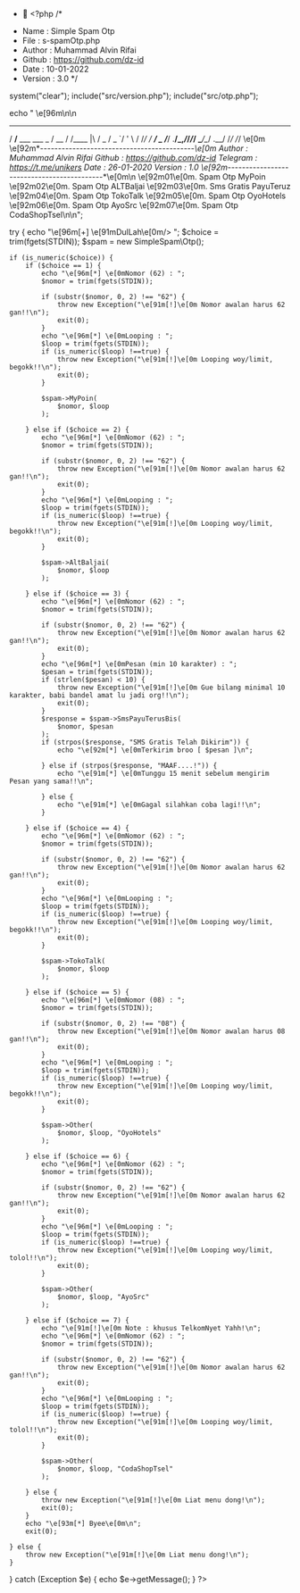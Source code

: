 - 👋 <?php
/*
* Name : Simple Spam Otp
* File : s-spamOtp.php
* Author : Muhammad Alvin Rifai
* Github : https://github.com/dz-id
* Date : 10-01-2022
* Version : 3.0
*/

system("clear");
include("src/version.php");
include("src/otp.php");

echo " \e[96m\n\n
   ____                  ____  __
   / __/__  ___ ___ _    / __ \/ /____
  |\ \/ _ \/ _ `/  ' \  / /_/ / __/ _
 /___/ .__/\_,_/_/_/_/  \____/\__/ .__/
    /_/                         /_/    \e[0m
 \e[92m*-------------------------------------------*\e[0m
  Author   : Muhammad Alvin Rifai
  Github   : https://github.com/dz-id
  Telegram : https://t.me/unikers
  Date     : 26-01-2020
  Version  : 1.0
\e[92m*-------------------------------------------*\e[0m\n
  \e[92m01\e[0m. Spam Otp MyPoin
  \e[92m02\e[0m. Spam Otp ALTBaljai
  \e[92m03\e[0m. Sms Gratis PayuTeruz
  \e[92m04\e[0m. Spam Otp TokoTalk
  \e[92m05\e[0m. Spam Otp OyoHotels
  \e[92m06\e[0m. Spam Otp AyoSrc
  \e[92m07\e[0m. Spam Otp CodaShopTsel\n\n";

try {
	echo "\e[96m[+] \e[91mDulLah\e[0m/> ";
	$choice = trim(fgets(STDIN));
	$spam = new SimpleSpam\Otp();

	if (is_numeric($choice)) {
		if ($choice == 1) {
			echo "\e[96m[*] \e[0mNomor (62) : ";
			$nomor = trim(fgets(STDIN));

			if (substr($nomor, 0, 2) !== "62") {
				throw new Exception("\e[91m[!]\e[0m Nomor awalan harus 62 gan!!\n");
				exit(0);
			}
			echo "\e[96m[*] \e[0mLooping : ";
			$loop = trim(fgets(STDIN));
			if (is_numeric($loop) !==true) {
				throw new Exception("\e[91m[!]\e[0m Looping woy/limit, begokk!!\n");
				exit(0);
			}

			$spam->MyPoin(
				$nomor, $loop
			);

		} else if ($choice == 2) {
			echo "\e[96m[*] \e[0mNomor (62) : ";
			$nomor = trim(fgets(STDIN));

			if (substr($nomor, 0, 2) !== "62") {
				throw new Exception("\e[91m[!]\e[0m Nomor awalan harus 62 gan!!\n");
				exit(0);
			}
			echo "\e[96m[*] \e[0mLooping : ";
			$loop = trim(fgets(STDIN));
			if (is_numeric($loop) !==true) {
				throw new Exception("\e[91m[!]\e[0m Looping woy/limit, begokk!!\n");
				exit(0);
			}

			$spam->AltBaljai(
				$nomor, $loop
			);

		} else if ($choice == 3) {
			echo "\e[96m[*] \e[0mNomor (62) : ";
			$nomor = trim(fgets(STDIN));

			if (substr($nomor, 0, 2) !== "62") {
				throw new Exception("\e[91m[!]\e[0m Nomor awalan harus 62 gan!!\n");
				exit(0);
			}
			echo "\e[96m[*] \e[0mPesan (min 10 karakter) : ";
			$pesan = trim(fgets(STDIN));
			if (strlen($pesan) < 10) {
				throw new Exception("\e[91m[!]\e[0m Gue bilang minimal 10 karakter, babi bandel amat lu jadi org!!\n");
				exit(0);
			}
			$response = $spam->SmsPayuTerusBis(
				$nomor, $pesan
			);
			if (strpos($response, "SMS Gratis Telah Dikirim")) {
				echo "\e[92m[*] \e[0mTerkirim broo [ $pesan ]\n";

			} else if (strpos($response, "MAAF....!")) {
				echo "\e[91m[*] \e[0mTunggu 15 menit sebelum mengirim Pesan yang sama!!\n";

			} else {
				echo "\e[91m[*] \e[0mGagal silahkan coba lagi!!\n";
			}

		} else if ($choice == 4) {
			echo "\e[96m[*] \e[0mNomor (62) : ";
			$nomor = trim(fgets(STDIN));

			if (substr($nomor, 0, 2) !== "62") {
				throw new Exception("\e[91m[!]\e[0m Nomor awalan harus 62 gan!!\n");
				exit(0);
			}
			echo "\e[96m[*] \e[0mLooping : ";
			$loop = trim(fgets(STDIN));
			if (is_numeric($loop) !==true) {
				throw new Exception("\e[91m[!]\e[0m Looping woy/limit, begokk!!\n");
				exit(0);
			}

			$spam->TokoTalk(
				$nomor, $loop
			);

		} else if ($choice == 5) {
			echo "\e[96m[*] \e[0mNomor (08) : ";
			$nomor = trim(fgets(STDIN));

			if (substr($nomor, 0, 2) !== "08") {
				throw new Exception("\e[91m[!]\e[0m Nomor awalan harus 08 gan!!\n");
				exit(0);
			}
			echo "\e[96m[*] \e[0mLooping : ";
			$loop = trim(fgets(STDIN));
			if (is_numeric($loop) !==true) {
				throw new Exception("\e[91m[!]\e[0m Looping woy/limit, begokk!!\n");
				exit(0);
			}

			$spam->Other(
				$nomor, $loop, "OyoHotels"
			);

		} else if ($choice == 6) {
			echo "\e[96m[*] \e[0mNomor (62) : ";
			$nomor = trim(fgets(STDIN));

			if (substr($nomor, 0, 2) !== "62") {
				throw new Exception("\e[91m[!]\e[0m Nomor awalan harus 62 gan!!\n");
				exit(0);
			}
			echo "\e[96m[*] \e[0mLooping : ";
			$loop = trim(fgets(STDIN));
			if (is_numeric($loop) !==true) {
				throw new Exception("\e[91m[!]\e[0m Looping woy/limit, tolol!!\n");
				exit(0);
			}

			$spam->Other(
				$nomor, $loop, "AyoSrc"
			);

		} else if ($choice == 7) {
			echo "\e[91m[!]\e[0m Note : khusus TelkomNyet Yahh!\n";
			echo "\e[96m[*] \e[0mNomor (62) : ";
			$nomor = trim(fgets(STDIN));

			if (substr($nomor, 0, 2) !== "62") {
				throw new Exception("\e[91m[!]\e[0m Nomor awalan harus 62 gan!!\n");
				exit(0);
			}
			echo "\e[96m[*] \e[0mLooping : ";
			$loop = trim(fgets(STDIN));
			if (is_numeric($loop) !==true) {
				throw new Exception("\e[91m[!]\e[0m Looping woy/limit, tolol!!\n");
				exit(0);
			}

			$spam->Other(
				$nomor, $loop, "CodaShopTsel"
			);

		} else {
			throw new Exception("\e[91m[!]\e[0m Liat menu dong!\n");
			exit(0);
		}
		echo "\e[93m[*] Byee\e[0m\n";
		exit(0);

	} else {
		throw new Exception("\e[91m[!]\e[0m Liat menu dong!\n");
	}

} catch (Exception $e) {
	echo $e->getMessage();
} ?> 
